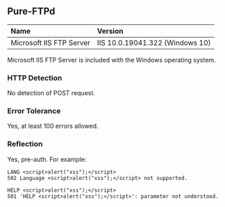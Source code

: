## Pure-FTPd

Name                     | Version
:------------------------|:-------------------------------
Microsoft IIS FTP Server | IIS 10.0.19041.322 (Windows 10)

Microsoft IIS FTP Server is included with the Windows operating system.

### HTTP Detection

No detection of POST request.

### Error Tolerance

Yes, at least 100 errors allowed.

### Reflection

Yes, pre-auth. For example:

```
LANG <script>alert("xss");</script>
502 Language <script>alert("xss");</script> not supported.
```

```
HELP <script>alert("xss");</script>
501 'HELP <script>alert("xss");</script>': parameter not understood.
```
